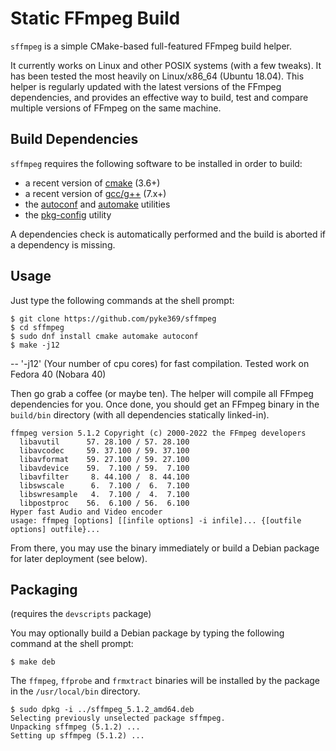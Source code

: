 # Static FFmpeg Build
`sffmpeg` is a simple CMake-based full-featured FFmpeg build helper.

It currently works on Linux and other POSIX systems (with a few tweaks). It has been tested the most heavily on Linux/x86_64
(Ubuntu 18.04). This helper is regularly updated with the latest versions of the FFmpeg dependencies, and provides an effective
way to build, test and compare multiple versions of FFmpeg on the same machine.

## Build Dependencies
`sffmpeg` requires the following software to be installed in order to build:

- a recent version of [cmake](http://www.cmake.org/) (3.6+)
- a recent version of [gcc/g++](http://gcc.gnu.org/) (7.x+)
- the [autoconf](http://www.gnu.org/software/autoconf/) and [automake](http://www.gnu.org/software/automake/) utilities
- the [pkg-config](http://www.freedesktop.org/wiki/Software/pkg-config/) utility

A dependencies check is automatically performed and the build is aborted if a dependency is missing.

## Usage
Just type the following commands at the shell prompt:

    $ git clone https://github.com/pyke369/sffmpeg
    $ cd sffmpeg
    $ sudo dnf install cmake automake autoconf
    $ make -j12 

-- '-j12' (Your number of cpu cores) for fast compilation. Tested work on Fedora 40 (Nobara 40)

Then go grab a coffee (or maybe ten). The helper will compile all FFmpeg dependencies for you. Once done, you should get an
FFmpeg binary in the `build/bin` directory (with all dependencies statically linked-in).
```
ffmpeg version 5.1.2 Copyright (c) 2000-2022 the FFmpeg developers
  libavutil      57. 28.100 / 57. 28.100
  libavcodec     59. 37.100 / 59. 37.100
  libavformat    59. 27.100 / 59. 27.100
  libavdevice    59.  7.100 / 59.  7.100
  libavfilter     8. 44.100 /  8. 44.100
  libswscale      6.  7.100 /  6.  7.100
  libswresample   4.  7.100 /  4.  7.100
  libpostproc    56.  6.100 / 56.  6.100
Hyper fast Audio and Video encoder
usage: ffmpeg [options] [[infile options] -i infile]... {[outfile options] outfile}...
```
From there, you may use the binary immediately or build a Debian package for later deployment (see below).

## Packaging
(requires the `devscripts` package)

You may optionally build a Debian package by typing the following command at the shell prompt:
```
$ make deb
```

The `ffmpeg`, `ffprobe` and `frmxtract` binaries will be installed by the package in the `/usr/local/bin` directory.
```
$ sudo dpkg -i ../sffmpeg_5.1.2_amd64.deb
Selecting previously unselected package sffmpeg.
Unpacking sffmpeg (5.1.2) ...
Setting up sffmpeg (5.1.2) ...
```
